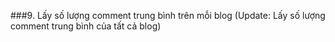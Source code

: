 ###9. Lấy số lượng comment trung bình trên mỗi blog (Update: Lấy số lượng comment trung bình của tất cả blog)
```

```